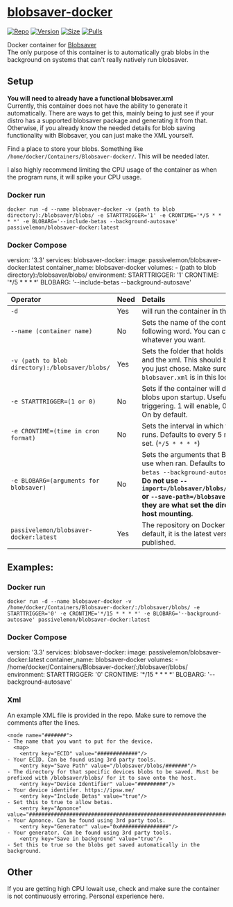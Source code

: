 # [blobsaver-docker](https://github.com/PassiveLemon/blobsaver-docker) </br>

[![Repo](https://img.shields.io/badge/Docker-Repo-007EC6?labelColor-555555&color-007EC6&logo=docker&logoColor=fff&style=flat-square)](https://hub.docker.com/r/passivelemon/blobsaver-docker)
[![Version](https://img.shields.io/docker/v/passivelemon/blobsaver-docker/latest?labelColor-555555&color-007EC6&style=flat-square)](https://hub.docker.com/r/passivelemon/blobsaver-docker)
[![Size](https://img.shields.io/docker/image-size/passivelemon/blobsaver-docker/latest?sort=semver&labelColor-555555&color-007EC6&style=flat-square)](https://hub.docker.com/r/passivelemon/blobsaver-docker)
[![Pulls](https://img.shields.io/docker/pulls/passivelemon/blobsaver-docker?labelColor-555555&color-007EC6&style=flat-square)](https://hub.docker.com/r/passivelemon/blobsaver-docker)

Docker container for [Blobsaver](https://github.com/airsquared/blobsaver)</br>
The only purpose of this container is to automatically grab blobs in the background on systems that can't really natively run blobsaver. </br>

## Setup </br>
<b>You will need to already have a functional blobsaver.xml</b></br>
Currently, this container does not have the ability to generate it automatically. There are ways to get this, mainly being to just see if your distro has a supported blobsaver package and generating it from that. Otherwise, if you already know the needed details for blob saving functionality with Blobsaver, you can just make the XML yourself.</br>

Find a place to store your blobs. Something like `/home/docker/Containers/Blobsaver-docker/`. This will be needed later. </br>

I also highly recommend limiting the CPU usage of the container as when the program runs, it will spike your CPU usage. </br>

### Docker run </br>
```
docker run -d --name blobsaver-docker -v (path to blob directory):/blobsaver/blobs/ -e STARTTRIGGER='1' -e CRONTIME='*/5 * * * *' -e BLOBARG='--include-betas --background-autosave' passivelemon/blobsaver-docker:latest
```

### Docker Compose
version: '3.3'
services:
  blobsaver-docker:
    image: passivelemon/blobsaver-docker:latest
    container_name: blobsaver-docker
    volumes:
      - (path to blob directory):/blobsaver/blobs/
    environment:
      STARTTRIGGER: '1'
      CRONTIME: '*/5 * * * *'
      BLOBARG: '--include-betas --background-autosave'


| Operator | Need | Details |
|:-|:-|:-|
| `-d` | Yes | will run the container in the background. |
| `--name (container name)` | No | Sets the name of the container to the following word. You can change this to whatever you want. |
| `-v (path to blob directory):/blobsaver/blobs/` | Yes | Sets the folder that holds your blobs and the xml. This should be the place you just chose. Make sure your `blobsaver.xml` is in this location. |
| `-e STARTTRIGGER=(1 or 0)` | No | Sets if the container will download blobs upon startup. Useful for manually triggering. 1 will enable, 0 will disable. On by default. |
| `-e CRONTIME=(time in cron format)` | No | Sets the interval in which the cron job runs. Defaults to every 5 minutes if not set. (`*/5 * * * *`) |
| `-e BLOBARG=(arguments for blobsaver)` | No | Sets the arguments that Blobsaver will use when ran. Defaults to `--include-betas --background-autosave` if not set. <b>Do not use `--import=/blobsaver/blobs/blobsaver.xml` or `--save-path=/blobsaver/blobs` as they are what set the directory for host mounting.</b> |
| `passivelemon/blobsaver-docker:latest` | Yes | The repository on Docker hub. By default, it is the latest version that I have published. |

## Examples:
### Docker run
```
docker run -d --name blobsaver-docker -v /home/docker/Containers/Blobsaver-docker/:/blobsaver/blobs/ -e STARTTRIGGER='0' -e CRONTIME='*/15 * * * *' -e BLOBARG='--background-autosave' passivelemon/blobsaver-docker:latest
```
### Docker Compose
version: '3.3'
services:
  blobsaver-docker:
    image: passivelemon/blobsaver-docker:latest
    container_name: blobsaver-docker
    volumes:
      - /home/docker/Containers/Blobsaver-docker/:/blobsaver/blobs/
    environment:
      STARTTRIGGER: '0'
      CRONTIME: '*/15 * * * *'
      BLOBARG: '--background-autosave'

### Xml </br>
An example XML file is provided in the repo. Make sure to remove the comments after the lines. </br>
```
<node name="#######">                                                                                 - The name that you want to put for the device.
  <map>
    <entry key="ECID" value="#############"/>                                                         - Your ECID. Can be found using 3rd party tools.
    <entry key="Save Path" value="/blobsaver/blobs/#######"/>                                         - The directory for that specific devices blobs to be saved. Must be prefixed with /blobsaver/blobs/ for it to save onto the host.
    <entry key="Device Identifier" value="#########"/>                                                - Your device identifer. https://ipsw.me/
    <entry key="Include Betas" value="true"/>                                                         - Set this to true to allow betas.
    <entry key="Apnonce" value="################################################################"/>   - Your Apnonce. Can be found using 3rd party tools.
    <entry key="Generator" value="0x################"/>                                               - Your generator. Can be found using 3rd party tools.
    <entry key="Save in background" value="true"/>                                                    - Set this to true so the blobs get saved automatically in the background.
```

## Other </br>
If you are getting high CPU Iowait use, check and make sure the container is not continuously erroring. Personal experience here.

